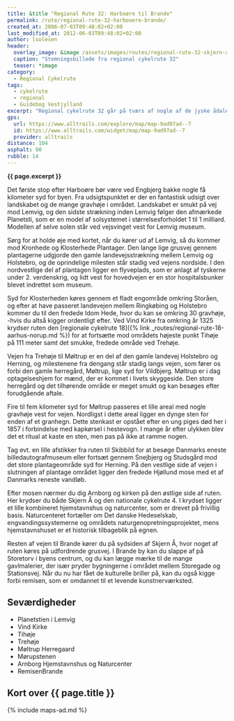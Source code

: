 ```yaml
---
title: &title "Regional Rute 32: Harboøre til Brande"
permalink: /rute/regional-rute-32-harbooere-brande/
created_at: 2006-07-03T09:48:02+02:00
last_modified_at: 2012-06-03T09:48:02+02:00
author: lsolesen
header:
  overlay_image: &image /assets/images/routes/regional-rute-32-skjern-aa-horsens.jpg
  caption: "Stemningsbillede fra regional cykelrute 32"
  teaser: *image
category:
  - Regional Cykelrute
tags:
  - cykelrute
  - regional
  - Guidebog Vestjylland
excerpt: "Regional cykelrute 32 går på tværs af nogle af de jyske ådale og giver derfor mulighed for at opleve nogle gode udsigter. Du bringes bl.a. tæt forbi udspringet af Skjern Å, som er en del af Danmarks største naturgenopretningsprojekt."
gps:
  url: https://www.alltrails.com/explore/map/map-9ad97ad--7
  id: https://www.alltrails.com/widget/map/map-9ad97ad--7
  provider: alltrails
distance: 104
asphalt: 90
rubble: 14
---
```


**{{ page.excerpt }}**

Det første stop efter Harboøre bør være ved Engbjerg bakke nogle få kilometer syd for byen. Fra udsigtspunktet er der en fantastisk udsigt over landskabet og de mange gravhøje i området. Landskabet er smukt på vej mod Lemvig, og den sidste strækning inden Lemvig følger den afmærkede Planetsti, som er en model af solsystemet i størrelsesforholdet 1 til 1 milliard. Modellen af selve solen står ved vejsvinget vest for Lemvig museum.

Sørg for at holde øje med kortet, når du kører ud af Lemvig, så du kommer mod Kronhede og Klosterhede Plantager. Den lange lige grusvej gennem plantagerne udgjorde den gamle landevejsstrækning mellem Lemvig og Holstebro, og de oprindelige milesten står stadig ved vejens nordside. I den nordvestlige del af plantagen ligger en flyveplads, som er anlagt af tyskerne under 2. verdenskrig, og lidt vest for hovedvejen er en stor hospitalsbunker blevet indrettet som museum.

Syd for Klosterheden køres gennem et fladt engområde omkring Storåen, og efter at have passeret landevejen mellem Ringkøbing og Holstebro kommer du til den fredede Idom Hede, hvor du kan se omkring 30 gravhøje, -hvis du altså kigger ordentligt efter. Ved Vind Kirke fra omkring år 1325 krydser ruten den [regionale cykelrute 18]({% link _routes/regional-rute-18-aarhus-norup.md %}) for at fortsætte mod områdets højeste punkt Tihøje på 111 meter samt det smukke, fredede område ved Trehøje.

Vejen fra Trehøje til Møltrup er en del af den gamle landevej Holstebro og Herning, og milestenene fra dengang står stadig langs vejen, som fører os forbi den gamle herregård, Møltrup, lige syd for Vildbjerg. Møltrup er i dag optagelseshjem for mænd, der er kommet i livets skyggeside. Den store herregård og det tilhørende område er meget smukt og kan besøges efter forudgående aftale.

Fire til fem kilometer syd for Møltrup passeres et lille areal med nogle gravhøje vest for vejen. Nordligst i dette areal ligger en dynge sten for enden af et granhegn. Dette stenkast er opstået efter en ung piges død her i 1857 i forbindelse med kapkørsel i hestevogn. I mange år efter ulykken blev det et ritual at kaste en sten, men pas på ikke at ramme nogen.

Tag evt. en lille afstikker fra ruten til Skibbild for at besøge Danmarks eneste billedautografmuseum eller fortsæt gennem Snejbjerg og Studsgård mod det store plantageområde syd for Herning. På den vestlige side af vejen i slutningen af plantage området ligger den fredede Hjøllund mose med et af Danmarks reneste vandløb.

Efter mosen nærmer du dig Arnborg og kirken på den østlige side af ruten. Her krydser du både Skjern Å og den nationale cykelrute 4. I krydset ligger et lille kombineret hjemstavnshus og naturcenter, som er drevet på frivillig basis. Naturcenteret fortæller om Det danske Hedeselskab, engvandingssystemerne og områdets naturgenopretningsprojektet, mens hjemstavnshuset er et historisk tilbageblik på egnen.

Resten af vejen til Brande kører du på sydsiden af Skjern Å, hvor noget af ruten køres på udfordrende grusvej. I Brande by kan du slappe af på Storetorv i byens centrum, og du kan lægge mærke til de mange gavlmalerier, der især pryder bygningerne i området mellem Storegade og Stationsvej. Når du nu har fået de kulturelle briller på, kan du også kigge forbi remisen, som er omdannet til et levende kunstnerværksted.

## Seværdigheder

- Planetstien i Lemvig
- Vind Kirke
- Tihøje
- Trehøje
- Møltrup Herregaard
- Mørupstenen
- Arnborg Hjemstavnshus og Naturcenter
- RemisenBrande

## Kort over {{ page.title }}

{% include maps-ad.md %}
